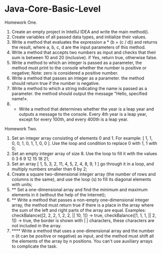 # Java-Core-Basic-Level

Homework One.

1. Create an empty project in IntelliJ IDEA and write the main method().
2. Create variables of all passed data types, and initialize their values.
3. Write a method that evaluates the expression a * (b + (c / d)) and returns the result, where a, b, c, d are the input parameters of this method.
4. Write a method that accepts two numbers as input and checks that their sum is between 10 and 20 (inclusive). if Yes, return true, otherwise false.
5. Write a method to which an integer is passed as a parameter, the method must print to the console whether the number is positive or negative; Note: zero is considered a positive number.
6. Write a method that passes an integer as a parameter. the method should return true if the number is negative.
7. Write a method to which a string indicating the name is passed as a parameter. the method should output the message "Hello, specified name!».
8. * Write a method that determines whether the year is a leap year and outputs a message to the console. Every 4th year is a leap year, except for every 100th, and every 400th is a leap year.


Homework Two.

1. Set an integer array consisting of elements 0 and 1. For example: [ 1, 1, 0, 0, 1, 0, 1, 1, 0, 0 ]. Use the loop and condition to replace 0 with 1, 1 with 0;
2. Set an empty integer array of size 8. Use the loop to fill it with the values 0 3 6 9 12 15 18 21;
3. Set an array [ 1, 5, 3, 2, 11, 4, 5, 2, 4, 8, 9, 1 ] go through it in a loop, and multiply numbers smaller than 6 by 2;
4. Create a square two-dimensional integer array (the number of rows and columns is the same), and use the loop (s) to fill its diagonal elements with units;
5. ** Set a one-dimensional array and find the minimum and maximum elements in it (without the help of the Internet);
6. ** Write a method that passes a non-empty one-dimensional integer array, the method must return true if there is a place in the array where the sum of the left and right parts of the array are equal. Examples: checkBalance([2, 2, 2, 1, 2, 2, || 10, 1]) → true, checkBalance([1, 1, 1, || 2, 1]) → true, the border is shown with | | characters, these characters are not included in the array.
7. **** Write a method that uses a one-dimensional array and the number n (it can be positive or negative) as input, and the method must shift all the elements of the array by n positions. You can't use auxiliary arrays to complicate the task.
